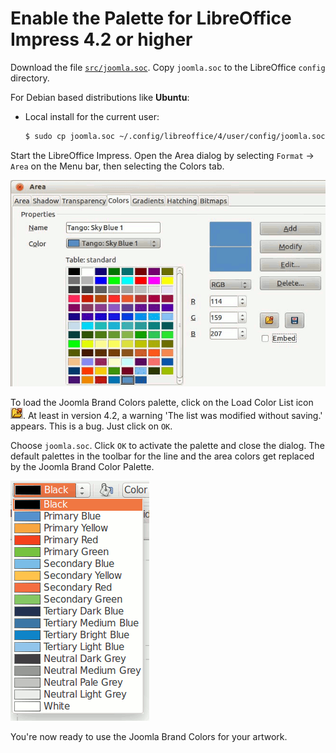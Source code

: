 # Enable the Palette for LibreOffice Impress 4.2 or higher

Download the file [`src/joomla.soc`](src/joomla.soc).
Copy `joomla.soc` to the LibreOffice `config` directory.
 
For Debian based distributions like **Ubuntu**:

  - Local install for the current user:

    ```bash
    $ sudo cp joomla.soc ~/.config/libreoffice/4/user/config/joomla.soc
    ```
    
Start the LibreOffice Impress.
Open the Area dialog by selecting `Format` → `Area` on the Menu bar,
then selecting the Colors tab.

![Area Dialog](img/libreoffice-default-palette.png)

To load the Joomla Brand Colors palette, click on the Load Color List icon
![Load Icon](img/libreoffice-load-palette-icon.png).
At least in version 4.2, a warning 'The list was modified without saving.' appears.
This is a bug. Just click on `OK`.

Choose `joomla.soc`. Click `OK` to activate the palette and close the dialog.
The default palettes in the toolbar for the line and the area colors get replaced by the Joomla Brand Color Palette.

![LibreOffice Joomla Palette](img/libreoffice-joomla-palette.png)

You're now ready to use the Joomla Brand Colors for your artwork.
